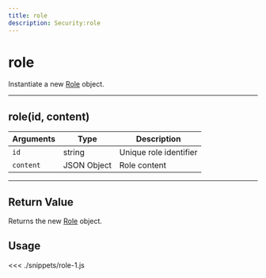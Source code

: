 ```yaml
---
title: role
description: Security:role
---
```


# role

Instantiate a new [Role](/sdk/js/5/role) object.

---

## role(id, content)

| Arguments | Type        | Description            |
| --------- | ----------- | ---------------------- |
| `id`      | string      | Unique role identifier |
| `content` | JSON Object | Role content           |

---

## Return Value

Returns the new [Role](/sdk/js/5/role) object.

## Usage

<<< ./snippets/role-1.js
